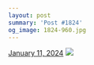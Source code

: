 ```yaml
---
layout: post
summary: 'Post #1824'
og_image: 1824-960.jpg
---
```


<p>
  <time>
    <a href="/1824">January 11, 2024</a>
  </time>
  <a href="/1824">
    <img src="{{ site.assets_url }}/1824-480.jpg" srcset="{{ site.assets_url }}/1824-240.jpg 240w, {{ site.assets_url }}/1824-480.jpg 480w, {{ site.assets_url }}/1824-720.jpg 720w, {{ site.assets_url }}/1824-960.jpg 960w" sizes="(min-width: 700px) 50vw, calc(100vw - 2rem)" />
  </a>
</p>
